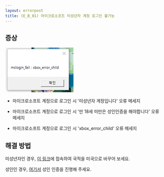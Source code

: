 ```yaml
---
layout: errorpost
title: (E_B_01) 마이크로소프트 미성년자 계정 로그인 불가능
---
```


## 증상

![](/assets/E_B_01_01.png)

- 마이크로소프트 계정으로 로그인 시 '미성년자 계정입니다' 오류 메세지

- 마이크로소프트 계정으로 로그인 시 '만 18세 미만은 성인인증을 해야합니다' 오류 메세지

- 마이크로소프트 계정으로 로그인 시 'xbox_error_child' 오류 메세지

## 해결 방법

미성년자인 경우, [이 링크](https://www.koreaminecraft.net/free/2617732)에 접속하여 국적을 미국으로 바꾸어 보세요.

성인인 경우, [여기서](https://account.xbox.com/ko-kr/xbox/account/api/v1/settings/KoreanAgeVerification) 성인 인증을 진행해 주세요. 